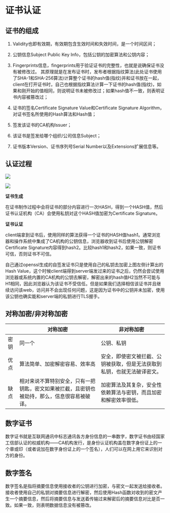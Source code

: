 # 证书认证

## 证书的组成

1. Validity也即有效期，有效期包含生效时间和失效时间，是一个时间区间；

2. 公钥信息Subject Public Key Info，包括公钥的加密算法和公钥内容；

3. Fingerprints信息，fingerprints用于验证证书的完整性，也就是说确保证书没有被修改过。 其原理就是在发布证书时，发布者根据指纹算法(此处证书使用了SHA-1和SHA-256算法)计算整个证书的hash值(指纹)并和证书放在一起，client在打开证书时，自己也根据指纹算法计算一下证书的hash值(指纹)，如果和刚开始的值相同，则说明证书未被修改过；如果hash值不一致，则表明证书内容被篡改过；

4. 证书的签名Certificate Signature Value和Certificate Signature Algorithm，对证书签名所使用的Hash算法和Hash值；

5. 签发该证书的CA机构Issuer；

6. 该证书是签发给哪个组织/公司信息Subject；

7. 证书版本Version、证书序列号Serial Number以及Extensions扩展信息等。

## 认证过程

![](/uploads/upload_58bb6642cc588907c46a27a45d5c6955.png)

![](/uploads/upload_c29a4b3e9e8bf1282bb6bd5da4d63fcb.png)

**证书生成**

在证书制作过程中会将证书的部分内容进行一次HASH，得到一个HASH值，然后证书认证机构（CA）会使用私钥对这个HASH值加密为Certificate Signature。


**证书认证**

client端拿到证书后，使用同样的算法获得一个证书的HASH值hash1。通常浏览器和操作系统中集成了CA机构的公钥信息，浏览器收到证书后使用公钥解密Certificate Signature内容得到hash2。比较hash1和hash2，如果一致，则证书可信，否则证书不可信。


自己通过openssl生成的自签发证书只是使用自己的私钥去加密上图左侧计算出的Hash Value，这个时候client端得到server端发过来的证书之后，仍然会尝试使用浏览器或系统内置的CA机构的公钥去解密，解密出来的hash值H2当然不可能与H1相同，因此浏览器认为该证书不受信任。但是如果我们选择相信该证书并且继续访问该web，访问并不会出现任何问题，这是因为证书中的公钥并未加密，使用该公钥也确实能和server端的私钥进行TLS握手。

## 对称加密/非对称加密

||对称加密|非对称加密|
|---|---|----|
|密钥|同一个|公钥、私钥|
|优点|算法简单、加密解密容易、效率高|安全，即使密文被拦截、公钥被获取，但是无法获取到私钥，也就无法破译密文。|
|缺点|相对来说不算特别安全，只有一把钥匙，密文如果被拦截，且密钥也被劫持，那么，信息很容易被破译。|加密算法及其复杂，安全性依赖算法与密钥，而且加密和解密效率很低。|

## 数字证书

数字证书就是互联网通讯中标志通讯各方身份信息的一串数字，数字证书由经国家工信部认证的权威机构——CA机构发行，是身份认证机构盖在数字身份证上的一个章或印（或者说加在数字身份证上的一个签名），人们可以在网上用它来识别对方的身份。

## 数字签名

数字签名是指将摘要信息使用接收者的公钥进行加密，与密文一起发送给接收者。接收者使用自己的私钥对摘要信息进行解密，然后使用Hash函数对收到的密文产生一个摘要信息，然后将摘要信息与发送着传输过来解密后的摘要信息对比是否一致。如果一致，则表明数据信息没有被篡改。

<!-- 引入 gitalk留言功能 -->
<link rel="stylesheet" href="//unpkg.com/gitalk/dist/gitalk.css">
<script src="//unpkg.com/gitalk/dist/gitalk.min.js"></script>
<script src="//unpkg.com/docsify/lib/plugins/gitalk.min.js"></script>
<script>
  const gitalk = new Gitalk({
    clientID: 'XXXXXXXXXXXXXXXXXXXX',
    clientSecret: 'XXXXXXXXXXXXXXXX',
    repo: 'XXXXXXXXXXXXXX', // 存放评论的仓库
    owner: 'XXXXX', // 仓库的创建者
    admin: ['XXXXX'], // 如果仓库有多个人可以操作，那么在这里以数组形式写出
    id: location.pathname, // 用于标记评论是哪个页面的
  })
</script>